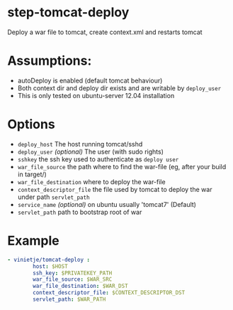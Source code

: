 step-tomcat-deploy
==================

Deploy a war file to tomcat, create context.xml and restarts tomcat

# Assumptions:
* autoDeploy is enabled (default tomcat behaviour)
* Both context dir and deploy dir exists and are writable by `deploy_user`
* This is only tested on ubuntu-server 12.04 installation


# Options
* `deploy_host` The host running tomcat/sshd
* `deploy_user` _(optional)_ The user (with sudo rights)
* `sshkey` the ssh key used to authenticate as `deploy user`
* `war_file_source` the path where to find the war-file (eg, after your build in target/)
* `war_file_destination` where to deploy the war-file
* `context_descriptor_file` the file used by tomcat to deploy the war under path `servlet_path`
* `service_name` _(optional)_ on ubuntu usually 'tomcat7' (Default)
* `servlet_path` path to bootstrap root of war

# Example
```yaml
- vinietje/tomcat-deploy :
        host: $HOST
        ssh_key: $PRIVATEKEY_PATH
        war_file_source: $WAR_SRC
        war_file_destination: $WAR_DST
        context_descriptor_file: $CONTEXT_DESCRIPTOR_DST
        servlet_path: $WAR_PATH
```
